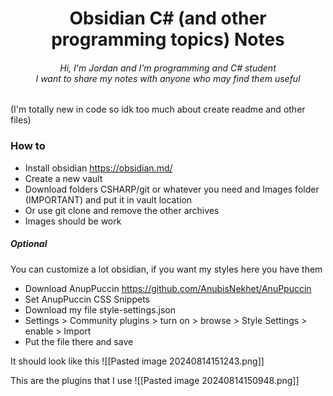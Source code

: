 <h1 align = "center"> Obsidian C# (and other programming topics) Notes</h1>
<h6 align = "center"> Hi, I'm Jordan and I'm programming and C# student<br>I want to share my notes with anyone who may find them useful</h6> 

(I'm totally new in code so idk too much about create readme and other files)
### How to
- Install obsidian https://obsidian.md/
- Create a new vault
- Download folders CSHARP/git or whatever you need and Images folder (IMPORTANT) and put it in vault location
- Or use git clone and remove the other archives
- Images should be work

##### Optional
You can customize a lot obsidian, if you want my styles here you have them
- Download AnupPuccin https://github.com/AnubisNekhet/AnuPpuccin
- Set AnupPuccin CSS Snippets
- Download my file style-settings.json
- Settings > Community plugins > turn on > browse > Style Settings > enable > Import
- Put the file there and save

It should look like this
![[Pasted image 20240814151243.png]]

This are the plugins that I use
![[Pasted image 20240814150948.png]]
